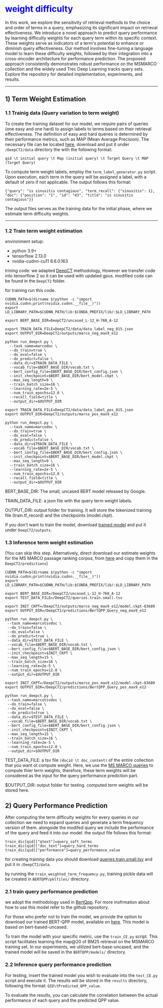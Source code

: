 # <span style="color:blue"> weight difficulty </span>

In this work, we explore the sensitivity of retrieval methods to the choice and order of terms in a query, emphasizing its significant impact on retrieval effectiveness. We introduce a novel approach to predict query performance by learning difficulty weights for each query term within its specific context. These weights serve as indicators of a term's potential to enhance or diminish query effectiveness. Our method involves fine-tuning a language model to learn these difficulty weights, followed by their integration into a cross-encoder architecture for performance prediction. The proposed approach consistently demonstrates robust performance on the MSMARCO collection and the widely used Trec Deep Learning tracks query sets. Explore the repository for detailed implementation, experiments, and results.

<hr>

## 1) Term Weight Estimation

### 1.1 Trainig data (Query variation to term weight)

To create the training dataset for our model, we require pairs of queries (one easy and one hard) to assign labels to terms based on their retrieval effectiveness. The definition of easy and hard queries is determined by their performance metrics, such as MAP (Mean Average Precision). The necessary file can be located [here](https://drive.google.com/file/d/1GNbMB6vqet7xjpZ8P3mQUmNNAlD43g18/view?usp=sharing), download and put it under `/DeepCT2/data`  directory the with the following format:

` qid \t initial query \t Map (initial query) \t Target Query \t MAP (Target Query) `

To compute term weight labels, employ the ` term_label_generator.py ` script. Upon execution, each term in the query will be assigned a label, with a default of zero if not applicable. The output follows this format:

` {"query": "is sinusitis contagious", "term_recall": {"sinusitis": 1}, "doc": {"position": "1", "id": "43", "title": "is sinusitis contagious"}} `

The output files serves as the training data for the initial phase, where we estimate term difficulty weights.

<hr>

### 1.2 Train term weight estimation

environment setup:

* python 3.9+
* tensorflow 2.13.0
* nvidia-cudnn-cu11         8.6.0.163
  
trining code: we adapted [DeepCT](https://github.com/AdeDZY/DeepCT) methodology, However we transfer code into tensorflow 2 so it can be used with updated gpus. modified code can be found in the ` DeepCT2 ` folder.

for training run this code.
```
CUDNN_PATH=$(dirname $(python -c "import nvidia.cudnn;print(nvidia.cudnn.__file__)"))
export LD_LIBRARY_PATH=$CUDNN_PATH/lib:$CONDA_PREFIX/lib/:$LD_LIBRARY_PATH

export BERT_BASE_DIR=DeepCT2/uncased_L-12_H-768_A-12

export TRAIN_DATA_FILE=DeepCT2/data/data_label_neg_015.json
export OUTPUT_DIR=DeepCT2/outputs/marco_neg_max9_e12

python run_deepct.py \
  --task_name=marcodoc \
  --do_train=true \
  --do_eval=false \
  --do_predict=false \
  --data_dir=$TRAIN_DATA_FILE \
  --vocab_file=$BERT_BASE_DIR/vocab.txt \
  --bert_config_file=$BERT_BASE_DIR/bert_config.json \
  --init_checkpoint=$BERT_BASE_DIR/bert_model.ckpt \
  --max_seq_length=9 \
  --train_batch_size=16 \
  --learning_rate=2e-5 \
  --num_train_epochs=12.0 \
  --recall_field=title \
  --output_dir=$OUTPUT_DIR 

export TRAIN_DATA_FILE=DeepCT2/data/data_label_pos_015.json
export OUTPUT_DIR=DeepCT2/outputs/marco_pos_max9_e12

python run_deepct.py \
  --task_name=marcodoc \
  --do_train=true \
  --do_eval=false \
  --do_predict=false \
  --data_dir=$TRAIN_DATA_FILE \
  --vocab_file=$BERT_BASE_DIR/vocab.txt \
  --bert_config_file=$BERT_BASE_DIR/bert_config.json \
  --init_checkpoint=$BERT_BASE_DIR/bert_model.ckpt \
  --max_seq_length=9 \
  --train_batch_size=16 \
  --learning_rate=2e-5 \
  --num_train_epochs=12.0 \
  --recall_field=title \
  --output_dir=$OUTPUT_DIR 
```

BERT_BASE_DIR: The small, uncased BERT model released by Google.

TRAIN_DATA_FILE: a json file with the query term weight labels.

OUTPUT_DIR: output folder for training. It will store the tokenized training file (train.tf_record) and the checkpoints (model.ckpt).

If you don't want to train the model, download [trained model](https://drive.google.com/drive/folders/1Im6uCxkq5SaU0J2h_dyT-7MCuUPp1-iY?usp=sharing) and put it under ` DeepCT2/outputs `.

### 1.3 Inference term weight estimation


(You can skip this step. Alternatively, direct download our  estimate weights for the MS MARCO passage ranking corpus, from [here](https://drive.google.com/drive/folders/1R-Flu4dnP3aYXMLfqWYW6DnxKSJwm0Rv?usp=sharing) and copy them in the ` DeepCT2/predictions `)

```
CUDNN_PATH=$(dirname $(python -c "import nvidia.cudnn;print(nvidia.cudnn.__file__)"))
export LD_LIBRARY_PATH=$CUDNN_PATH/lib:$CONDA_PREFIX/lib/:$LD_LIBRARY_PATH

export BERT_BASE_DIR=/DeepCT2/uncased_L-12_H-768_A-12
export TEST_DATA_FILE=/DeepCT2/queries.train.small.tsv

export INIT_CKPT=/DeepCT2/outputs/marco_neg_max9_e12/model.ckpt-83689 
export OUTPUT_DIR=/DeepCT2/predictions/BertQPP_Query_neg_max9_e12

python run_deepct.py \
 --task_name=marcotsvdoc \
 --do_train=false \
 --do_eval=false \
 --do_predict=true \
 --data_dir=$TEST_DATA_FILE \
 --vocab_file=$BERT_BASE_DIR/vocab.txt \
 --bert_config_file=$BERT_BASE_DIR/bert_config.json \
 --init_checkpoint=$INIT_CKPT \
 --max_seq_length=15 \
 --train_batch_size=16 \
 --learning_rate=2e-5 \
 --num_train_epochs=12.0 \
 --output_dir=$OUTPUT_DIR

export INIT_CKPT=/DeepCT2/outputs/marco_pos_max9_e12/model.ckpt-83689 
export OUTPUT_DIR=/DeepCT2/predictions/BertQPP_Query_pos_max9_e12

python run_deepct.py \
 --task_name=marcotsvdoc \
 --do_train=false \
 --do_eval=false \
 --do_predict=true \
 --data_dir=$TEST_DATA_FILE \
 --vocab_file=$BERT_BASE_DIR/vocab.txt \
 --bert_config_file=$BERT_BASE_DIR/bert_config.json \
 --init_checkpoint=$INIT_CKPT \
 --max_seq_length=15 \
 --train_batch_size=16 \
 --learning_rate=2e-5 \
 --num_train_epochs=12.0 \
 --output_dir=$OUTPUT_DIR

```

TEST_DATA_FILE: a tsv file ` (docid \t doc_content) ` of the entire collection that you want ot compute weight. Here, we use the [MS MARCO queries](https://drive.google.com/file/d/1kiwbqlwQDSzO2BZFpcNs5Bsa1RgbAoPo/view?usp=sharing) to compute thier term weights, therefore, these term weights will be considered as the input for the query performance prediction part.

$OUTPUT_DIR: output folder for testing. computed term weights will be stored here.




## 2) Query Performance Prediction

After computing the term difficulty weights for every queries in our collection we need to expand queries and generate a term frequency version of them. alongside the modifed query we include the performance of the query and feed it into our model. the output file follows this format:

```
train_dic[qid]["qtext"]=query_soft_terms
train_dic[qid]["doc_text"]=query_hard_terms
train_dic[qid]["performance"]=query_performance_value
```
for creating training data you should download [queries.train.small.tsv](https://drive.google.com/file/d/1kiwbqlwQDSzO2BZFpcNs5Bsa1RgbAoPo/view?usp=sharing) and put it in `/DeepCT2/data`.

by running the ` train_weighted_term_frequemcy.py `, training pickle data will be created in ` BERTQPP/pklfiles/ `  directory.


### 2.1 train  query performance prediction
we adopt the methodology used in [BertQpp](https://github.com/Narabzad/BERTQPP). For more inofrmation about how to use this model refer to the github repository.


For those who prefer not to train the model, we provide the option to download our trained BERT-QPP model, available on [here](https://drive.google.com/file/d/1iU9W9DbKoMmbpuYRQJScFeEL1GQpf0AM/view?usp=sharing). This model is based on bert-based-uncased.

To train the model with your specific metric, use the `train_CE.py` script. This script facilitates learning the map@20 of BM25 retrieval on the MSMARCO training set. In our experiments, we utilized bert-base-uncased, and the trained model will be saved in the `BERTQPP/models/` directory.

### 2.2 Inference  query performance prediction

For testing, insert the trained model you wish to evaluate into the `test_CE.py` script and execute it. The results will be stored in the `results` directory, following the format: `QID\tPredicted_QPP_value`.

To evaluate the results, you can calculate the correlation between the actual performance of each query and the predicted QPP value.



